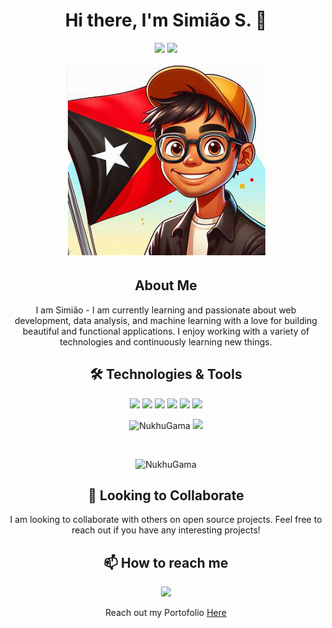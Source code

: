 <h1 align="center">Hi there, I'm Simião S. 👋</h1>

<p align="center">
  <a href="https://github.com/nukhugama"><img src="https://img.shields.io/github/followers/nukhugama?label=Follow&style=social"></a>
  <a href="mailto:nukhugama20@gmail.com"><img src="https://img.shields.io/badge/-Contact%20Me-333333?style=flat&logo=gmail&logoColor=white"></a>
</p>

<p align="center">
  <img src="img/avatar.png" alt="header" />
</p>

<h2 align="center">About Me</h2>
<p align="center">
  I am Simião - I am currently learning and passionate about web development, data analysis, and machine learning with a love for building beautiful and functional applications. I enjoy working with a variety of technologies and continuously learning new things.
</p>

<h2 align="center">🛠 Technologies & Tools</h2>
<p align="center">
  <img src="https://img.shields.io/badge/-HTML%20and%20CSS-000?&logo=html5">
  <img src="https://img.shields.io/badge/-Python-000?&logo=Python">
  <img src="https://img.shields.io/badge/-Codeigniter-000?&logo=Codeigniter">
  <img src="https://img.shields.io/badge/-Django-000?&logo=Django">
  <img src="https://img.shields.io/badge/-JavaScript-000?&logo=JavaScript">
  <img src="https://img.shields.io/badge/-Matlab-000?&logo=Matlab">
</p>

<p align="center"> 
  <img text-align="justify" src="https://github-readme-stats.vercel.app/api?username=nukhugama&show_icons=true&hide_border=true&theme=vue" alt="NukhuGama" /> 
  <img text-align="justify" src="https://github-readme-stats.vercel.app/api/top-langs/?username=nukhugama&hide_border=true&layout=compact&theme=vue" />
</p>
<!-- <br> -->
<!-- <p align="center">  <img src="https://github-readme-stats.vercel.app/api/top-langs/?username=nukhugama&hide_border=true&theme=dark" /> </p> -->
<br>
<p  align="center"><img text-align="justify" src="https://github-readme-streak-stats.herokuapp.com/?user=nukhugama&" alt="NukhuGama" /></p>
<!-- <p  align="center"><img text-align="justify" src="https://github-readme-stats.vercel.app/api?username=nukhugama&show_icons=true&theme=dark&include_all_commits=true)](https://github.com/nukhugama/github-readme-stats" alt="NukhuGama" /></p> -->

<h2 align="center">🤝 Looking to Collaborate</h2>

<p align="center">
  I am looking to collaborate with others on open source projects. Feel free to reach out if you have any interesting projects!
</p>

<h2 align="center">📫 How to reach me</h2>
<p align="center">
  <a href="mailto:nukhugama20@gmail.com"><img src="https://img.shields.io/badge/-Email-000?&logo=Gmail&logoColor=white"></a>
</p>
<p align="center">
  Reach out my Portofolio <a href="https://nukhudigital.online"style="target="_blank"">Here</a>

</p>


